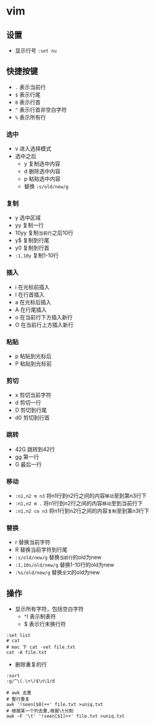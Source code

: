 # vim

## 设置

- 显示行号 `:set nu`

## 快捷按键

- `.` 表示当前行
- `$` 表示行尾
- `0` 表示行首
- `^` 表示行首非空白字符
- `%` 表示所有行

### 选中

- v 进入选择模式
- 选中之后
    - y 复制选中内容
    - d 删除选中内容
    - p 粘贴选中内容
    - 替换 `:s/old/new/g`

### 复制

- y 选中区域
- yy 复制一行
- 10yy 复制`当前行`之后10行
- y$ 复制到行尾
- y0 复制到行首
- `:1,10y` 复制1-10行

### 插入

- i 在光标前插入
- I 在行首插入
- a 在光标后插入
- A 在行尾插入
- o 在当前行下方插入新行
- O 在当前行上方插入新行

### 粘贴

- p 粘贴到光标后
- P 粘贴到光标前

### 剪切

- x 剪切当前字符
- d 剪切一行
- D 剪切到行尾
- d0 剪切到行首

### 跳转

- 42G 跳转到42行
- gg 第一行
- G 最后一行

### 移动

- `:n1,n2 m n3` 将n1行到n2行之间的内容`移动`至到第n3行下
- `:n1,n2 m .`  将n1行到n2行之间的内容`移动`至到当前行下
- `:n1,n2 co n3` 将n1行到n2行之间的内容`复制`至到第n3行下

### 替换

- r 替换当前字符
- R 替换当前字符到行尾
- `:s/old/new/g`     替换`当前行`的old为new
- `:1,10s/old/new/g` 替换1-10行的old为new
- `:%s/old/new/g`    替换`全文`的old为new

## 操作

- 显示所有字符，包括空白字符
    - ^I 表示制表符
    - $ 表示行末换行符

```shell
:set list
# cat
# mac 下 cat -vet file.txt
cat -A file.txt
```

- 删除重复的行

```shell
:sort
:g/^\(.\+\)$\n\1/d

# awk 去重
# 整行重复
awk '!seen[$0]++' file.txt >uniq.txt
# 根据某一个列去重,根据\t分割
awk -F '\t' '!seen[$1]++' file.txt >uniq.txt

```
